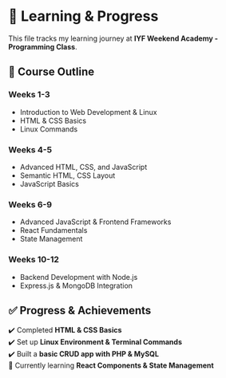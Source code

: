 # 📖 Learning & Progress  
This file tracks my learning journey at **IYF Weekend Academy - Programming Class**.  

## 📅 Course Outline  
### Weeks 1-3  
- Introduction to Web Development & Linux  
- HTML & CSS Basics  
- Linux Commands  

### Weeks 4-5  
- Advanced HTML, CSS, and JavaScript  
- Semantic HTML, CSS Layout  
- JavaScript Basics  

### Weeks 6-9  
- Advanced JavaScript & Frontend Frameworks  
- React Fundamentals  
- State Management  

### Weeks 10-12  
- Backend Development with Node.js  
- Express.js & MongoDB Integration  

## ✅ Progress & Achievements  
✔️ Completed **HTML & CSS Basics**  
✔️ Set up **Linux Environment & Terminal Commands**  
✔️ Built a **basic CRUD app with PHP & MySQL**  
🔄 Currently learning **React Components & State Management**
